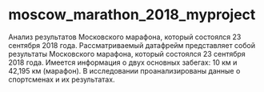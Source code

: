 # moscow_marathon_2018_myproject
Анализ результатов Московского марафона, который состоялся 23 сентября 2018 года.
Рассматриваемый датафрейм представляет собой результаты Московского марафона, который состоялся 23 сентября 2018 года. 
Имеется информация о двух основных забегах: 10 км и 42,195 км (марафон). В исследовании проанализированы данные о спортсменах и их результатах.
